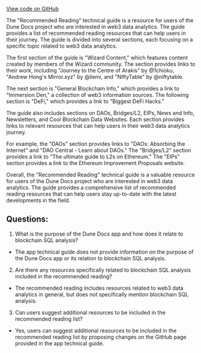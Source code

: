 [View code on GitHub](https://dune.com/blob/master/reference\recommended-reading.md)

The "Recommended Reading" technical guide is a resource for users of the Dune Docs project who are interested in web3 data analytics. The guide provides a list of recommended reading resources that can help users in their journey. The guide is divided into several sections, each focusing on a specific topic related to web3 data analytics.

The first section of the guide is "Wizard Content," which features content created by members of the Wizard community. The section provides links to their work, including "Journey to the Centre of Arakis" by @1chioku, "Andrew Hong's Mirror.xyz" by @ilemi, and "NiftyTable" by @niftytable.

The next section is "General Blockchain Info," which provides a link to "Immersion Den," a collection of web3 information sources. The following section is "DeFi," which provides a link to "Biggest DeFi Hacks."

The guide also includes sections on DAOs, Bridges/L2, EIPs, News and Info, Newsletters, and Cool Blockchain Data Websites. Each section provides links to relevant resources that can help users in their web3 data analytics journey.

For example, the "DAOs" section provides links to "DAOs: Absorbing the Internet" and "DAO Central - Learn about DAOs." The "Bridges/L2" section provides a link to "The ultimate guide to L2s on Ethereum." The "EIPs" section provides a link to the Ethereum Improvement Proposals website.

Overall, the "Recommended Reading" technical guide is a valuable resource for users of the Dune Docs project who are interested in web3 data analytics. The guide provides a comprehensive list of recommended reading resources that can help users stay up-to-date with the latest developments in the field.
## Questions: 
 1. What is the purpose of the Dune Docs app and how does it relate to blockchain SQL analysis?
- The app technical guide does not provide information on the purpose of the Dune Docs app or its relation to blockchain SQL analysis.

2. Are there any resources specifically related to blockchain SQL analysis included in the recommended reading?
- The recommended reading includes resources related to web3 data analytics in general, but does not specifically mention blockchain SQL analysis.

3. Can users suggest additional resources to be included in the recommended reading list?
- Yes, users can suggest additional resources to be included in the recommended reading list by proposing changes on the GitHub page provided in the app technical guide.